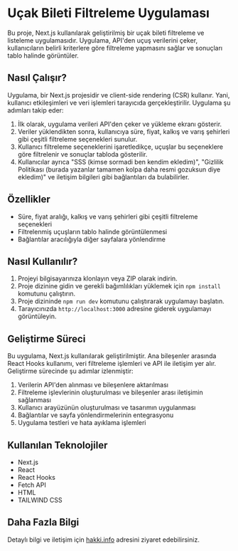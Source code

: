 # Uçak Bileti Filtreleme Uygulaması

Bu proje, Next.js kullanılarak geliştirilmiş bir uçak bileti filtreleme ve listeleme uygulamasıdır. Uygulama, API'den uçuş verilerini çeker, kullanıcıların belirli kriterlere göre filtreleme yapmasını sağlar ve sonuçları tablo halinde görüntüler.

## Nasıl Çalışır?

Uygulama, bir Next.js projesidir ve client-side rendering (CSR) kullanır. Yani, kullanıcı etkileşimleri ve veri işlemleri tarayıcıda gerçekleştirilir. Uygulama şu adımları takip eder:

1. İlk olarak, uygulama verileri API'den çeker ve yükleme ekranı gösterir.
2. Veriler yüklendikten sonra, kullanıcıya süre, fiyat, kalkış ve varış şehirleri gibi çeşitli filtreleme seçenekleri sunulur.
3. Kullanıcı filtreleme seçeneklerini işaretledikçe, uçuşlar bu seçeneklere göre filtrelenir ve sonuçlar tabloda gösterilir.
4. Kullanıcılar ayrıca "SSS (kimse sormadi ben kendim ekledim)", "Gizlilik Politikası (burada yazanlar tamamen kolpa daha resmi gozuksun diye ekledim)" ve iletişim bilgileri gibi bağlantıları da bulabilirler.

## Özellikler

- Süre, fiyat aralığı, kalkış ve varış şehirleri gibi çeşitli filtreleme seçenekleri
- Filtrelenmiş uçuşların tablo halinde görüntülenmesi
- Bağlantılar aracılığıyla diğer sayfalara yönlendirme

## Nasıl Kullanılır?

1. Projeyi bilgisayarınıza klonlayın veya ZIP olarak indirin.
2. Proje dizinine gidin ve gerekli bağımlılıkları yüklemek için `npm install` komutunu çalıştırın.
3. Proje dizininde `npm run dev` komutunu çalıştırarak uygulamayı başlatın.
4. Tarayıcınızda `http://localhost:3000` adresine giderek uygulamayı görüntüleyin.

## Geliştirme Süreci

Bu uygulama, Next.js kullanılarak geliştirilmiştir. Ana bileşenler arasında React Hooks kullanımı, veri filtreleme işlemleri ve API ile iletişim yer alır. Geliştirme sürecinde şu adımlar izlenmiştir:

1. Verilerin API'den alınması ve bileşenlere aktarılması
2. Filtreleme işlevlerinin oluşturulması ve bileşenler arası iletişimin sağlanması
3. Kullanıcı arayüzünün oluşturulması ve tasarımın uygulanması
4. Bağlantılar ve sayfa yönlendirmelerinin entegrasyonu
5. Uygulama testleri ve hata ayıklama işlemleri

## Kullanılan Teknolojiler

- Next.js
- React
- React Hooks
- Fetch API
- HTML
- TAILWIND CSS

## Daha Fazla Bilgi

Detaylı bilgi ve iletişim için [hakki.info](https://hakki.info/) adresini ziyaret edebilirsiniz.

